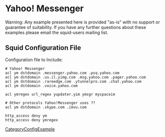 # Yahoo\! Messenger

Warning: Any example presented here is provided "as-is" with no support
or guarantee of suitability. If you have any further questions about
these examples please email the squid-users mailing list.

## Squid Configuration File

Configuration file to Include:

    # Yahoo! Messenger
    acl ym dstdomain .messenger.yahoo.com .psq.yahoo.com
    acl ym dstdomain .us.il.yimg.com .msg.yahoo.com .pager.yahoo.com
    acl ym dstdomain .rareedge.com .ytunnelpro.com .chat.yahoo.com
    acl ym dstdomain .voice.yahoo.com
    
    acl ymregex url_regex yupdater.yim ymsgr myspaceim
    
    # Other protocols Yahoo!Messenger uses ??
    acl ym dstdomain .skype.com .imvu.com
    
    http_access deny ym
    http_access deny ymregex

[CategoryConfigExample](/CategoryConfigExample)
